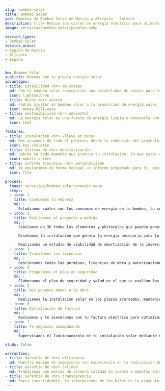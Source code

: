 ```yaml
---
slug: bombeo-solar
title: Bombeo Solar
seo: Empresa de Bombeo Solar en Murcia y Alicante - Solvent
description: llll➤ Reduce los costes de energía eléctrica para alimentar las bombas de agua mediante energía solar. ✅ ¡Únete al bombeo solar!
image: servicios/bombeo-solar/paneles.webp

service_types:
- Bombeo Solar
service_areas:
- Región de Murcia
- Alicante
- España


kw: Bombeo Solar
subtitle: Bombea con tu propia energía solar
advantages:
- title: Estabilidad <br> de costes
  md: Con el bombeo solar conseguirás una estabilidad de costes para tus consumos al tener mayor independencia de la red eléctrica
  icon: lightbulb-on
- title: Mucho <br> ahorro
  md: Podrás ajustar el bombeo solar a la producción de energía solar, así reducirás tus costes energéticos
  icon: money-bill-wave
- title: Sostenibilidad <br> ambiental
  md: La energía solar es una fuente de energía limpia y renovable con la que reducirás tu huella de carbono
  icon: leaf

features:
- title: Instalación <br> «llave en mano»
  md: Nos ocupamos de todo el proceso; desde la redacción del proyecto, la tramitación del expediente, dirección de obra, hasta la instalación y puesta en marcha.
  icon: key-skeleton
- title: Sistema de <br> monitorización
  md: Sabrás en todo momento qué produce tu instalación, lo que estás auto consumiendo y lo que vas ahorrando.
  icon: mobile-screen
- title: Informe ejecutivo <br> personalizado
  md: Te enviaremos de forma mensual un informe preparado para ti, para que en solo 2 minutos puedas conocer el funcionamiento de tu instalación solar y no pierdas tiempo en software complicados.
  icon: file

process:
  image: servicios/bombeo-solar/proceso.webp
  steps:
  - icon: 1
    title: Conocemos tu empresa
    md: |
      Estudiamos cuáles son tus consumos de energía en tu bombeo, la superficie que dispones y tu perfil de consumo.
  - icon: 2
    title: Realizamos el proyecto a medida
    md: |
      Simulamos en 3D todos los elementos y obstáculos que puedan generar sombras donde se instalarán las placas solares, basándonos hora a hora y día a día en los datos climáticos.

      Diseñamos la instalación que genera la energía necesaria para tu bombeo de agua.

      Realizamos un estudio de viabilidad de amortización de la inversión, teniendo en cuenta tanto el ahorro acorde a tus precios, como los gastos de mantenimientos que conllevan los mismos.
  - icon: 3
    title: Tramitamos las licencias
    md: |
      Gestionamos todos los permisos, licencias de obra y autorizaciones administrativas y ambientales.
  - icon: 4
    title: Preparamos el plan de seguridad
    md: |
      Elaboramos el plan de seguridad y salud en el que se evalúan los riesgos a la hora de realizar la instalación solar y proponemos las medidas para evitarlos.
  - icon: 5
    title: Nos ponemos manos a la obra
    md: |
      Realizamos la instalación solar en los plazos acordados, manteniendo siempre la seguridad e higiene en tu empresa.
  - icon: 6
    title: Optimización de factura
    md: |
      Revisamos y te asesoramos con tu factura eléctrica para optimizarla tras la implantación.
  - icon: 7
    title: Te seguimos acompañando
    md: |
      Supervisamos el funcionamiento de tu instalación solar mediante monitorización semanal. Revisamos presencialmente el estado de tu instalación cada año comprobando las conexiones, el cableado, el estado de los módulos mediante termografía, los inversores y el anclaje a la estructura.

study: false

warranties:
- title: Garantía de <br> eficiencia
  md: Nuestro equipo de ingenieros con experiencia en la realización de proyectos fotovoltaicos para comunidades de regantes se encargará de realizar tu proyecto a medida en tiempo.
- title: Garantía de <br> calidad
  md: Trabajamos con marcas de primera calidad en cuanto a módulos solares e inversores, para que tu sistema de bombeo solar sea lo más eficiente, duradero y rentable posible.
- title: Garantía de <br> transparencia
  md: Fuera incertidumbre, te informaremos de los hitos de tu proyecto de bombeo solar en tiempo real. Conocerás cuando se inicia y finaliza la redacción del proyecto técnico, la tramitación de licencias y autorizaciones y el planning de la obra, entre otros.
---
```

